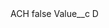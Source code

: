 <?xml version="1.0" encoding="UTF-8"?>
<CustomMetadata xmlns="http://soap.sforce.com/2006/04/metadata" xmlns:xsi="http://www.w3.org/2001/XMLSchema-instance" xmlns:xsd="http://www.w3.org/2001/XMLSchema">
    <label>ACH</label>
    <protected>false</protected>
    <values>
        <field>Value__c</field>
        <value xsi:type="xsd:string">D</value>
    </values>
</CustomMetadata>
